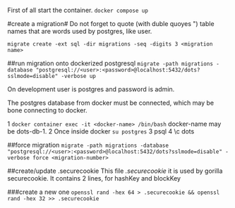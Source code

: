 First of all start the container.
`docker compose up`

#create a migration#
Do not forget to quote (with duble quoyes ") table names that are words used by postgres, like user.

`migrate create -ext sql -dir migrations -seq -digits 3 <migration name>`

##run migration onto dockerized postgresql
`migrate -path migrations -database "postgresql://<user>:<password>@localhost:5432/dots?sslmode=disable" -verbose up`

On development user is postgres and password is admin.

The postgres database from docker must be connected, which may be bone connecting to docker.

1 `docker container exec -it <docker-name> /bin/bash`
docker-name may be dots-db-1.
2 Once inside docker `su postgres`
3 psql
4 \c dots

##force migration
`migrate -path migrations -database "postgresql://<user>:<password>@localhost:5432/dots?sslmode=disable" -verbose force <migration-number>`

##create/update .securecookie
This file *.securecookie* it is used by gorilla securecookie. It contains 2 lines, for hashKey and blockKey 

###create a new one
`openssl rand -hex 64 > .securecookie && openssl rand -hex 32 >> .securecookie`
